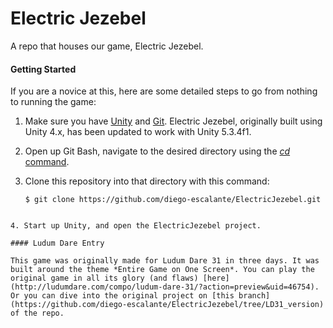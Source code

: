 # Electric Jezebel
A repo that houses our game, Electric Jezebel.

#### Getting Started


If you are a novice at this, here are some detailed steps to go from nothing to running the game:

1. Make sure you have [Unity](http://unity3d.com/unity/download "Download Unity") and [Git](http://git-scm.com/downloads "Download Git"). Electric Jezebel, originally built using Unity 4.x, has been updated to work with Unity 5.3.4f1.

2. Open up Git Bash, navigate to the desired directory using the [*cd* command](http://unixhelp.ed.ac.uk/tasks/cd1.html "PLZ HELP, WAT IS CD?").

3. Clone this repository into that directory with this command:

    ```
    $ git clone https://github.com/diego-escalante/ElectricJezebel.git
 ```

4. Start up Unity, and open the ElectricJezebel project.

#### Ludum Dare Entry

This game was originally made for Ludum Dare 31 in three days. It was built around the theme *Entire Game on One Screen*. You can play the original game in all its glory (and flaws) [here](http://ludumdare.com/compo/ludum-dare-31/?action=preview&uid=46754). Or you can dive into the original project on [this branch](https://github.com/diego-escalante/ElectricJezebel/tree/LD31_version) of the repo.
